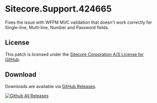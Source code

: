 # Sitecore.Support.424665
Fixes the issue with WFFM MVC validation that doesn't work correctly for Single-line, Multi-line, Number and Password fields.

## License  
This patch is licensed under the [Sitecore Corporation A/S License for GitHub](https://github.com/sitecoresupport/Sitecore.Support.424665/blob/master/LICENSE).  

## Download  
Downloads are available via [GitHub Releases](https://github.com/sitecoresupport/Sitecore.Support.424665/releases).  

[![Github All Releases](https://img.shields.io/github/downloads/SitecoreSupport/Sitecore.Support.424665/total.svg)](https://github.com/SitecoreSupport/Sitecore.Support.424665/releases)
